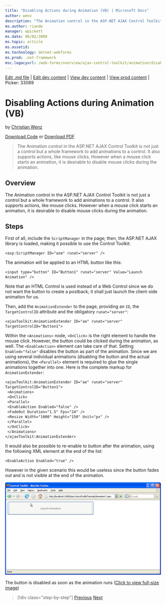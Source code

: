 ```yaml
---
title: "Disabling Actions during Animation (VB) | Microsoft Docs"
author: wenz
description: "The Animation control in the ASP.NET AJAX Control Toolkit is not just a control but a whole framework to add animations to a control. It also supports action..."
ms.author: riande
manager: wpickett
ms.date: 06/02/2008
ms.topic: article
ms.assetid: 
ms.technology: dotnet-webforms
ms.prod: .net-framework
msc.legacyurl: /web-forms/overview/ajax-control-toolkit/animation/disabling-actions-during-animation-vb
---
```

[Edit .md file](C:\Projects\msc\dev\Msc.Www\Web.ASP\App_Data\github\web-forms\overview\ajax-control-toolkit\animation\disabling-actions-during-animation-vb.md) | [Edit dev content](http://www.aspdev.net/umbraco#/content/content/edit/24789) | [View dev content](http://docs.aspdev.net/tutorials/web-forms/overview/ajax-control-toolkit/animation/disabling-actions-during-animation-vb.html) | [View prod content](http://www.asp.net/web-forms/overview/ajax-control-toolkit/animation/disabling-actions-during-animation-vb) | Picker: 33089

Disabling Actions during Animation (VB)
====================
by [Christian Wenz](https://github.com/wenz)

[Download Code](http://download.microsoft.com/download/f/9/a/f9a26acd-8df4-4484-8a18-199e4598f411/Animation7.vb.zip) or [Download PDF](http://download.microsoft.com/download/6/7/1/6718d452-ff89-4d3f-a90e-c74ec2d636a3/animation7VB.pdf)

> The Animation control in the ASP.NET AJAX Control Toolkit is not just a control but a whole framework to add animations to a control. It also supports actions, like mouse clicks. However when a mouse click starts an animation, it is desirable to disable mouse clicks during the animation.


## Overview

The Animation control in the ASP.NET AJAX Control Toolkit is not just a control but a whole framework to add animations to a control. It also supports actions, like mouse clicks. However when a mouse click starts an animation, it is desirable to disable mouse clicks during the animation.

## Steps

First of all, include the `ScriptManager` in the page; then, the ASP.NET AJAX library is loaded, making it possible to use the Control Toolkit:

    <asp:ScriptManager ID="asm" runat="server" />

The animation will be applied to an HTML button like this:

    <input type="button" ID="Button1" runat="server" Value="Launch Animation" />

Note that an HTML Control is used instead of a Web Control since we do not want the button to create a postback; it shall just launch the client-side animation for us.

Then, add the `AnimationExtender` to the page, providing an `ID`, the `TargetControlID` attribute and the obligatory `runat="server"`:

    <ajaxToolkit:AnimationExtender ID="ae" runat="server" TargetControlID="Button1">

Within the `<Animations>` node, `<OnClick>` is the right element to handle the mouse click. However, the button could be clicked during the animation, as well. The `<EnableAction>` element can take care of that. Setting `Enabled="false"` disables the button as part of the animation. Since we are using several individual animations (disabling the button and the actual animations), the `<Parallel>` element is required to glue the single animations together into one. Here is the complete markup for `AnimationExtender`:

    <ajaxToolkit:AnimationExtender ID="ae" runat="server" TargetControlID="Button1">
     <Animations>
     <OnClick>
     <Parallel>
     <EnableAction Enabled="false" />
     <FadeOut Duration="1.5" Fps="24" />
     <Resize Width="1000" Height="150" Unit="px" />
     </Parallel>
     </OnClick>
     </Animations>
    </ajaxToolkit:AnimationExtender>

It would also be possible to re-enable to button after the animation, using the following XML element at the end of the list:

    <EnableAction Enabled="true" />

However in the given scenario this would be useless since the button fades out and is not visible at the end of the animation.


[![The button is disabled as soon as the animation runs](disabling-actions-during-animation-vb/_static/image2.png)](disabling-actions-during-animation-vb/_static/image1.png)

The button is disabled as soon as the animation runs ([Click to view full-size image](disabling-actions-during-animation-vb/_static/image3.png))

>[!div class="step-by-step"] [Previous](animating-in-response-to-user-interaction-vb.md) [Next](triggering-an-animation-in-another-control-vb.md)
